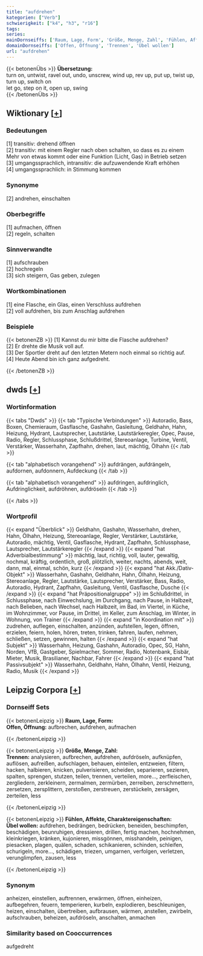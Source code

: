 ```yaml
---
title: "aufdrehen"
kategorien: ["Verb"]
schwierigkeit: ["k4", "h3", "r16"]
tags:
series:
mainDornseiffs: ['Raum, Lage, Form', 'Größe, Menge, Zahl', 'Fühlen, Affekte, Charaktereigenschaften']
domainDornseiffs: ['Offen, Öffnung', 'Trennen', 'Übel wollen']
url: "aufdrehen"
---
```


{{< betonenÜbs >}}
**Übersetzung:**  
turn on, untwist, ravel out, undo, unscrew, wind up, rev up, put up, twist up, turn up, switch on  
let go, step on it, open up, swing  
{{< /betonenÜbs >}}

## Wiktionary [[+](https://de.wiktionary.org/wiki/aufdrehen)]

### Bedeutungen
[1] transitiv: drehend öffnen  
[2] transitiv: mit einem Regler nach oben schalten, so dass es zu einem Mehr von etwas kommt oder eine Funktion (Licht, Gas) in Betrieb setzen  
[3] umgangssprachlich, intransitiv: die aufzuwendende Kraft erhöhen  
[4] umgangssprachlich: in Stimmung kommen  

### Synonyme
[2] andrehen, einschalten  

### Oberbegriffe
[1] aufmachen, öffnen  
[2] regeln, schalten  

### Sinnverwandte
[1] aufschrauben  
[2] hochregeln  
[3] sich steigern, Gas geben, zulegen  

### Wortkombinationen
[1] eine Flasche, ein Glas, einen Verschluss aufdrehen  
[2] voll aufdrehen, bis zum Anschlag aufdrehen  

### Beispiele
{{< betonenZB >}}
[1] Kannst du mir bitte die Flasche aufdrehen?  
[2] Er drehte die Musik voll auf.  
[3] Der Sportler dreht auf den letzten Metern noch einmal so richtig auf.  
[4] Heute Abend bin ich ganz aufgedreht.  

{{< /betonenZB >}}


## dwds [[+](https://www.dwds.de/wb/aufdrehen)]

### Wortinformation
{{< tabs "Dwds" >}}
{{< tab "Typische Verbindungen" >}}
Autoradio, Bass, Boxen, Chemieraum, Gasflasche, Gashahn, Gasleitung, Geldhahn, Hahn, Heizung, Hydrant, Lautsprecher, Lautstärke, Lautstärkeregler, Opec, Pause, Radio, Regler, Schlussphase, Schlußdrittel, Stereoanlage, Turbine, Ventil, Verstärker, Wasserhahn, Zapfhahn, drehen, laut, mächtig, Ölhahn
{{< /tab >}}

{{< tab "alphabetisch vorangehend" >}}
aufdrängen, aufdrängeln, aufdornen, aufdonnern, Aufdeckung
{{< /tab >}}

{{< tab "alphabetisch vorangehend" >}}
aufdringen, aufdringlich, Aufdringlichkeit, aufdröhnen, aufdröseln
{{< /tab >}}

{{< /tabs >}}

### Wortprofil
{{< expand "Überblick" >}} Geldhahn, Gashahn, Wasserhahn, drehen, Hahn, Ölhahn, Heizung, Stereoanlage, Regler, Verstärker, Lautstärke, Autoradio, mächtig, Ventil, Gasflasche, Hydrant, Zapfhahn, Schlussphase, Lautsprecher, Lautstärkeregler {{< /expand >}}
{{< expand "hat Adverbialbestimmung" >}} mächtig, laut, richtig, voll, lauter, gewaltig, nochmal, kräftig, ordentlich, groß, plötzlich, weiter, nachts, abends, weit, dann, mal, einmal, schön, kurz {{< /expand >}}
{{< expand "hat Akk./Dativ-Objekt" >}} Wasserhahn, Gashahn, Geldhahn, Hahn, Ölhahn, Heizung, Stereoanlage, Regler, Lautstärke, Lautsprecher, Verstärker, Bass, Radio, Autoradio, Hydrant, Zapfhahn, Gasleitung, Ventil, Gasflasche, Dusche {{< /expand >}}
{{< expand "hat Präpositionalgruppe" >}} im Schlußdrittel, in Schlussphase, nach Einwechslung, im Durchgang, nach Pause, in Halbzeit, nach Belieben, nach Wechsel, nach Halbzeit, im Bad, im Viertel, in Küche, im Wohnzimmer, vor Pause, im Drittel, im Keller, zum Anschlag, im Winter, in Wohnung, von Trainer {{< /expand >}}
{{< expand "in Koordination mit" >}} zudrehen, auflegen, einschalten, anzünden, aufstellen, legen, öffnen, erzielen, feiern, holen, hören, treten, trinken, fahren, laufen, nehmen, schließen, setzen, gewinnen, halten {{< /expand >}}
{{< expand "hat Subjekt" >}} Wasserhahn, Heizung, Gashahn, Autoradio, Opec, SG, Hahn, Norden, VfB, Gastgeber, Spielmacher, Sommer, Radio, Notenbank, Eisbär, Mieter, Musik, Brasilianer, Nachbar, Fahrer {{< /expand >}}
{{< expand "hat Passivsubjekt" >}} Wasserhahn, Geldhahn, Hahn, Ölhahn, Ventil, Heizung, Radio, Musik {{< /expand >}}

## Leipzig Corpora [[+](https://corpora.uni-leipzig.de/en/res?word=aufdrehen&corpusId=deu_newscrawl-public_2018)]

### Dornseiff Sets
{{< betonenLeipzig >}}
**Raum, Lage, Form:**  
**Offen, Öffnung:** aufbrechen, aufdrehen, aufmachen  

{{< /betonenLeipzig >}}


{{< betonenLeipzig >}}
**Größe, Menge, Zahl:**  
**Trennen:** analysieren, aufbrechen, aufdrehen, aufdröseln, aufknüpfen, auflösen, aufreißen, aufschlagen, behauen, einteilen, entzweien, filtern, hacken, halbieren, knicken, pulverisieren, scheiden, separieren, sezieren, spalten, sprengen, stutzen, teilen, trennen, verteilen, more..., zerfleischen, zergliedern, zerkleinern, zermalmen, zermürben, zerreiben, zerschmettern, zersetzen, zersplittern, zerstoßen, zerstreuen, zerstückeln, zersägen, zerteilen, less  

{{< /betonenLeipzig >}}


{{< betonenLeipzig >}}
**Fühlen, Affekte, Charaktereigenschaften:**  
**Übel wollen:** aufdrehen, bedrängen, bedrücken, beneiden, beschimpfen, beschädigen, beunruhigen, dressieren, drillen, fertig machen, hochnehmen, kleinkriegen, kränken, kujonieren, missgönnen, misshandeln, peinigen, piesacken, plagen, quälen, schaden, schikanieren, schinden, schleifen, schurigeln, more..., schädigen, triezen, umgarnen, verfolgen, verletzen, verunglimpfen, zausen, less  

{{< /betonenLeipzig >}}

### Synonym
anheizen, einstellen, auftrennen, erwärmen, öffnen, einheizen, aufbegehren, feuern, temperieren, kurbeln, explodieren, beschleunigen, heizen, einschalten, übertreiben, aufbrausen, wärmen, anstellen, zwirbeln, aufschrauben, beheizen, aufdröseln, anschalten, anmachen


### Similarity based on Cooccurrences
aufgedreht


